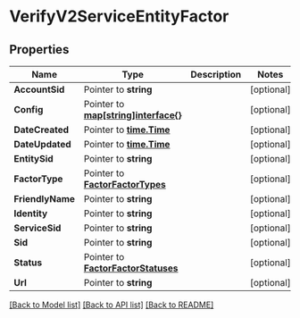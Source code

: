 # VerifyV2ServiceEntityFactor

## Properties

Name | Type | Description | Notes
------------ | ------------- | ------------- | -------------
**AccountSid** | Pointer to **string** |  | [optional] 
**Config** | Pointer to [**map[string]interface{}**](.md) |  | [optional] 
**DateCreated** | Pointer to [**time.Time**](time.Time.md) |  | [optional] 
**DateUpdated** | Pointer to [**time.Time**](time.Time.md) |  | [optional] 
**EntitySid** | Pointer to **string** |  | [optional] 
**FactorType** | Pointer to [**FactorFactorTypes**](factor_factor_types.md) |  | [optional] 
**FriendlyName** | Pointer to **string** |  | [optional] 
**Identity** | Pointer to **string** |  | [optional] 
**ServiceSid** | Pointer to **string** |  | [optional] 
**Sid** | Pointer to **string** |  | [optional] 
**Status** | Pointer to [**FactorFactorStatuses**](factor_factor_statuses.md) |  | [optional] 
**Url** | Pointer to **string** |  | [optional] 

[[Back to Model list]](../README.md#documentation-for-models) [[Back to API list]](../README.md#documentation-for-api-endpoints) [[Back to README]](../README.md)


